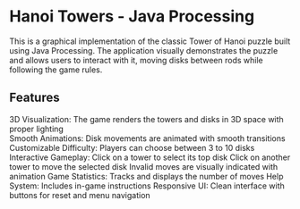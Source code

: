 # Hanoi Towers - Java Processing
This is a graphical implementation of the classic Tower of Hanoi puzzle built using Java Processing. The application visually demonstrates the puzzle and allows users to interact with it, moving disks between rods while following the game rules.
## Features
3D Visualization: The game renders the towers and disks in 3D space with proper lighting </br>
Smooth Animations: Disk movements are animated with smooth transitions  
Customizable Difficulty: Players can choose between 3 to 10 disks  
Interactive Gameplay:  Click on a tower to select its top disk
                       Click on another tower to move the selected disk
                       Invalid moves are visually indicated with animation
Game Statistics: Tracks and displays the number of moves
Help System: Includes in-game instructions
Responsive UI: Clean interface with buttons for reset and menu navigation
